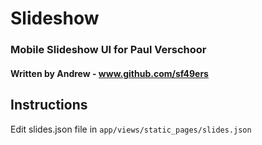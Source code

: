 # Slideshow

### Mobile Slideshow UI for Paul Verschoor

#### Written by Andrew - www.github.com/sf49ers

## Instructions

Edit slides.json file in `app/views/static_pages/slides.json`